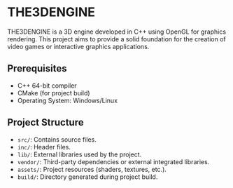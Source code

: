 # THE3DENGINE

THE3DENGINE is a 3D engine developed in C++ using OpenGL for graphics rendering. This project aims to provide a solid foundation for the creation of video games or interactive graphics applications.

## Prerequisites

- C++ 64-bit compiler
- CMake (for project build)
- Operating System: Windows/Linux

## Project Structure

- `src/`: Contains source files.
- `inc/`: Header files.
- `lib/`: External libraries used by the project.
- `vendor/`: Third-party dependencies or external integrated libraries.
- `assets/`: Project resources (shaders, textures, etc.).
- `build/`: Directory generated during project build.